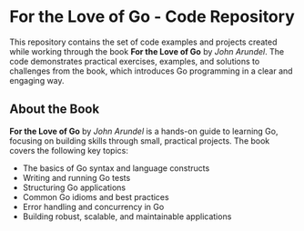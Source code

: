 # For the Love of Go - Code Repository

This repository contains the set of code examples and projects created while working through the book **For the Love of Go** by *John Arundel*. The code demonstrates practical exercises, examples, and solutions to challenges from the book, which introduces Go programming in a clear and engaging way.

## About the Book

**For the Love of Go** by *John Arundel* is a hands-on guide to learning Go, focusing on building skills through small, practical projects. The book covers the following key topics:
- The basics of Go syntax and language constructs
- Writing and running Go tests
- Structuring Go applications
- Common Go idioms and best practices
- Error handling and concurrency in Go
- Building robust, scalable, and maintainable applications
